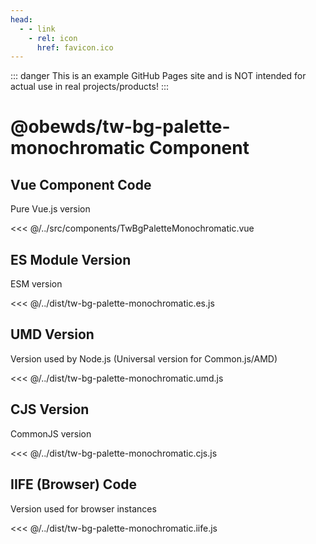 ```yaml
---
head:
  - - link
    - rel: icon
      href: favicon.ico
---
```



::: danger
This is an example GitHub Pages site and is NOT intended for actual use in real projects/products!
:::




# @obewds/tw-bg-palette-monochromatic Component




## Vue Component Code

Pure Vue.js version

<<< @/../src/components/TwBgPaletteMonochromatic.vue




## ES Module Version

ESM version

<<< @/../dist/tw-bg-palette-monochromatic.es.js




## UMD Version

Version used by Node.js (Universal version for Common.js/AMD)

<<< @/../dist/tw-bg-palette-monochromatic.umd.js




## CJS Version

CommonJS version

<<< @/../dist/tw-bg-palette-monochromatic.cjs.js




## IIFE (Browser) Code

Version used for browser instances

<<< @/../dist/tw-bg-palette-monochromatic.iife.js

